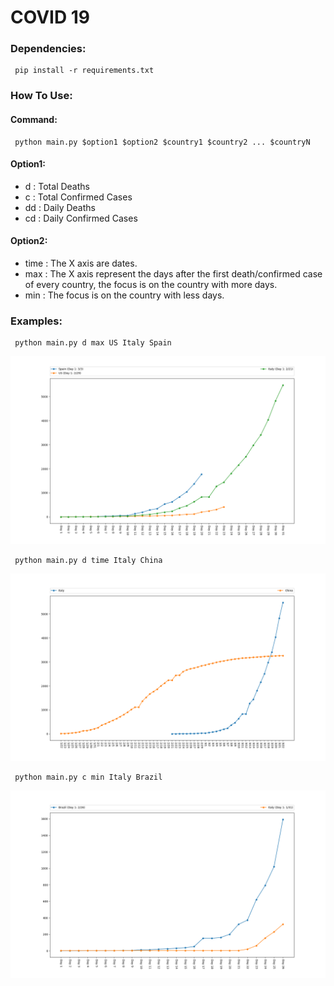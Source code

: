 # COVID 19
### Dependencies:
```console
 pip install -r requirements.txt
```

### How To Use:
#### Command:
```console
 python main.py $option1 $option2 $country1 $country2 ... $countryN 
```
#### Option1:
- d : Total Deaths
- c : Total Confirmed Cases
- dd : Daily Deaths
- cd : Daily Confirmed Cases

#### Option2:
- time : The X axis are dates.
- max : The X axis represent the days after the first death/confirmed case of every country, the focus is on the country with more days.
- min : The focus is on the country with less days.


### Examples:
```console
 python main.py d max US Italy Spain
```
![alt text](https://github.com/Joaquin98/Covid-19/blob/master/Examples/US_Spain_Italy.png "Logo Title Text 1")

```console
 python main.py d time Italy China
```
![alt text](https://github.com/Joaquin98/Covid-19/blob/master/Examples/China_Italy.png "Logo Title Text 1")

```console
 python main.py c min Italy Brazil
```
![alt text](https://github.com/Joaquin98/Covid-19/blob/master/Examples/Italy_Brazil.png "Logo Title Text 1")
